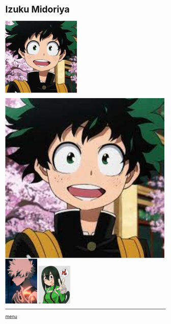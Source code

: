 # Izuku Midoriya
![imagerandom](https://github.com/laurorus/sitewebcour/blob/main/index.jpg "Midoriya Izuku")

<img src="https://github.com/laurorus/sitewebcour/blob/main/index.jpg" alt="Éditer sur GitLab" width="500px"/>

<img src="https://github.com/laurorus/sitewebcour/blob/main/Bakugo_Infobox.webp" alt="Éditer sur GitLab" width="100px"/>
<img src="https://github.com/laurorus/sitewebcour/blob/main/Tsuyu_Asui_Infobox.webp" alt="Éditer sur GitLab" width="100px"/>

___
[menu](https://github.com/laurorus/sitewebcour/blob/main/README.md)
